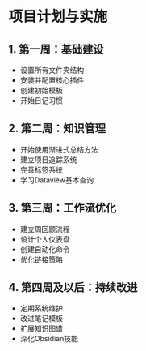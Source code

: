 # 项目计划与实施

## 1. 第一周：基础建设
- 设置所有文件夹结构
- 安装并配置核心插件
- 创建初始模板
- 开始日记习惯

## 2. 第二周：知识管理
- 开始使用渐进式总结方法
- 建立项目追踪系统
- 完善标签系统
- 学习Dataview基本查询

## 3. 第三周：工作流优化
- 建立周回顾流程
- 设计个人仪表盘
- 创建自动化命令
- 优化链接策略

## 4. 第四周及以后：持续改进
- 定期系统维护
- 改进笔记模板
- 扩展知识图谱
- 深化Obsidian技能